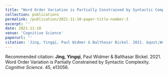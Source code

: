 ```yaml
---
title: "Word Order Variation is Partially Constrained by Syntactic Complexity"
collection: publications
permalink: /publication/2021-11-10-paper-title-number-3
excerpt: ''
date: 2021-11-10
venue: 'Cognitive Science'
paperurl: ''
citation: 'Jing, Yingqi, Paul Widmer & Balthasar Bickel. 2021. &quot;Word Order Variation is Partially Constrained by Syntactic Complexity.&quot; <i>Cognitive Science</i>. 45, e13056.'
---
```


Recommended citation: **Jing, Yingqi**, Paul Widmer & Balthasar Bickel. 2021. Word Order Variation is Partially Constrained by Syntactic Complexity. *Cognitive Science*. 45, e13056. 

